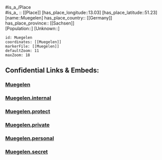 ﻿---
location: [51.23,13.03] 
mapzoom: [7,12] 
mapmarker: city 
type: City
tags:
- geo/City


SpocWebEntityId: 32649
isDeleted: false
confidential: public

---
#is_a_/Place  
#is_a_ :: [[Place]] 
[has_place_longitude::13.03] 
[has_place_latitude::51.23] 
[name::Muegelen] 
has_place_country:: [[Germany]]  
has_place_province:: [[Sachsen]]  
[Population::] 
[Unknown::] 


```leaflet
id: Muegelen
coordinates: [[Muegelen]] 
markerFile: [[Muegelen]] 
defaultZoom: 11 
maxZoom: 18
```


## Confidential Links & Embeds: 

### [Muegelen](/_public/Earth/Continent/Europe/Europe~Central/Germany/Germany~East/Sachsen/counties~Sachsen/Nordsachsen/cities~Nordsachsen/Mügeln/City/Muegelen.md) 

### [Muegelen.internal](/_internal/Earth/Continent/Europe/Europe~Central/Germany/Germany~East/Sachsen/counties~Sachsen/Nordsachsen/cities~Nordsachsen/Mügeln/City/Muegelen.internal.md) 

### [Muegelen.protect](/_protect/Earth/Continent/Europe/Europe~Central/Germany/Germany~East/Sachsen/counties~Sachsen/Nordsachsen/cities~Nordsachsen/Mügeln/City/Muegelen.protect.md) 

### [Muegelen.private](/_private/Earth/Continent/Europe/Europe~Central/Germany/Germany~East/Sachsen/counties~Sachsen/Nordsachsen/cities~Nordsachsen/Mügeln/City/Muegelen.private.md) 

### [Muegelen.personal](/_personal/Earth/Continent/Europe/Europe~Central/Germany/Germany~East/Sachsen/counties~Sachsen/Nordsachsen/cities~Nordsachsen/Mügeln/City/Muegelen.personal.md) 

### [Muegelen.secret](/_secret/Earth/Continent/Europe/Europe~Central/Germany/Germany~East/Sachsen/counties~Sachsen/Nordsachsen/cities~Nordsachsen/Mügeln/City/Muegelen.secret.md) 
